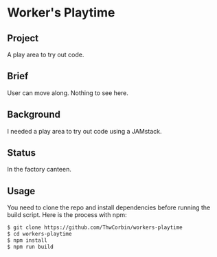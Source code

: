 # Worker's Playtime

## Project

A play area to try out code.

## Brief

User can move along. Nothing to see here.

## Background

I needed a play area to try out code using a JAMstack.

## Status

In the factory canteen.

## Usage

You need to clone the repo and install dependencies before running the build script. Here is the process with npm:

```markdown
$ git clone https://github.com/ThwCorbin/workers-playtime
$ cd workers-playtime
$ npm install
$ npm run build
```
